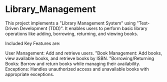 # Library_Management
This project implements a "Library Management System" using "Test-Driven Development (TDD)". It enables users to perform basic library operations like adding, borrowing, returning, and viewing books.

Included Key Features are:

User Management: Add and retrieve users.
"Book Management: Add books, view available books, and retrieve books by ISBN.
"Borrowing/Returning Books: Borrow and return books while managing their availability.
Exceptions: Handles unauthorized access and unavailable books with appropriate exceptions.